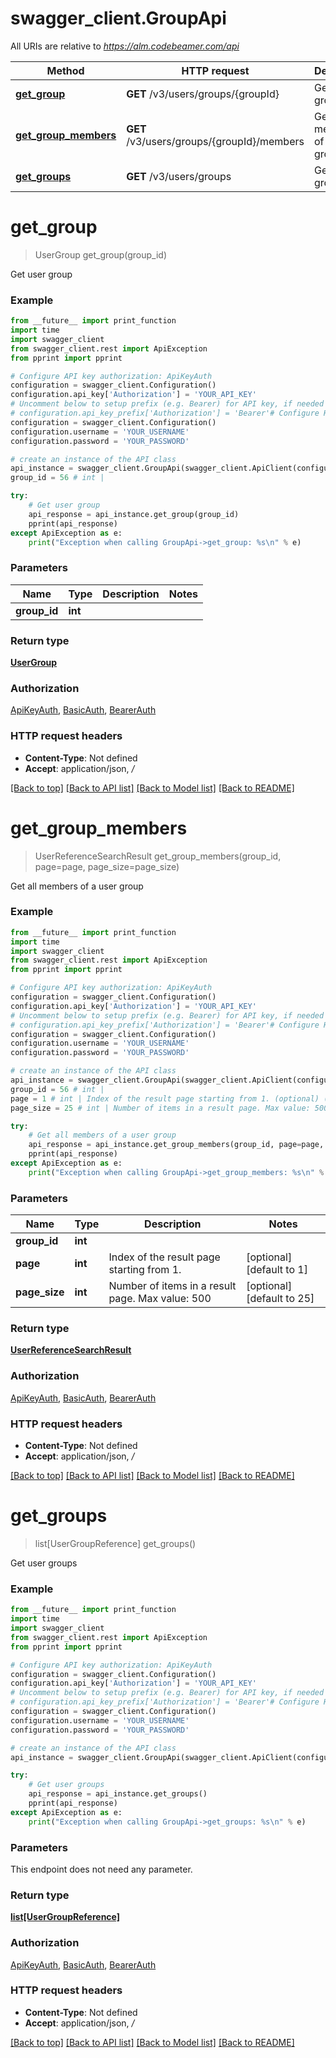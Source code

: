# swagger_client.GroupApi

All URIs are relative to *https://alm.codebeamer.com/api*

Method | HTTP request | Description
------------- | ------------- | -------------
[**get_group**](GroupApi.md#get_group) | **GET** /v3/users/groups/{groupId} | Get user group
[**get_group_members**](GroupApi.md#get_group_members) | **GET** /v3/users/groups/{groupId}/members | Get all members of a user group
[**get_groups**](GroupApi.md#get_groups) | **GET** /v3/users/groups | Get user groups

# **get_group**
> UserGroup get_group(group_id)

Get user group

### Example
```python
from __future__ import print_function
import time
import swagger_client
from swagger_client.rest import ApiException
from pprint import pprint

# Configure API key authorization: ApiKeyAuth
configuration = swagger_client.Configuration()
configuration.api_key['Authorization'] = 'YOUR_API_KEY'
# Uncomment below to setup prefix (e.g. Bearer) for API key, if needed
# configuration.api_key_prefix['Authorization'] = 'Bearer'# Configure HTTP basic authorization: BasicAuth
configuration = swagger_client.Configuration()
configuration.username = 'YOUR_USERNAME'
configuration.password = 'YOUR_PASSWORD'

# create an instance of the API class
api_instance = swagger_client.GroupApi(swagger_client.ApiClient(configuration))
group_id = 56 # int | 

try:
    # Get user group
    api_response = api_instance.get_group(group_id)
    pprint(api_response)
except ApiException as e:
    print("Exception when calling GroupApi->get_group: %s\n" % e)
```

### Parameters

Name | Type | Description  | Notes
------------- | ------------- | ------------- | -------------
 **group_id** | **int**|  | 

### Return type

[**UserGroup**](UserGroup.md)

### Authorization

[ApiKeyAuth](../README.md#ApiKeyAuth), [BasicAuth](../README.md#BasicAuth), [BearerAuth](../README.md#BearerAuth)

### HTTP request headers

 - **Content-Type**: Not defined
 - **Accept**: application/json, */*

[[Back to top]](#) [[Back to API list]](../README.md#documentation-for-api-endpoints) [[Back to Model list]](../README.md#documentation-for-models) [[Back to README]](../README.md)

# **get_group_members**
> UserReferenceSearchResult get_group_members(group_id, page=page, page_size=page_size)

Get all members of a user group

### Example
```python
from __future__ import print_function
import time
import swagger_client
from swagger_client.rest import ApiException
from pprint import pprint

# Configure API key authorization: ApiKeyAuth
configuration = swagger_client.Configuration()
configuration.api_key['Authorization'] = 'YOUR_API_KEY'
# Uncomment below to setup prefix (e.g. Bearer) for API key, if needed
# configuration.api_key_prefix['Authorization'] = 'Bearer'# Configure HTTP basic authorization: BasicAuth
configuration = swagger_client.Configuration()
configuration.username = 'YOUR_USERNAME'
configuration.password = 'YOUR_PASSWORD'

# create an instance of the API class
api_instance = swagger_client.GroupApi(swagger_client.ApiClient(configuration))
group_id = 56 # int | 
page = 1 # int | Index of the result page starting from 1. (optional) (default to 1)
page_size = 25 # int | Number of items in a result page. Max value: 500 (optional) (default to 25)

try:
    # Get all members of a user group
    api_response = api_instance.get_group_members(group_id, page=page, page_size=page_size)
    pprint(api_response)
except ApiException as e:
    print("Exception when calling GroupApi->get_group_members: %s\n" % e)
```

### Parameters

Name | Type | Description  | Notes
------------- | ------------- | ------------- | -------------
 **group_id** | **int**|  | 
 **page** | **int**| Index of the result page starting from 1. | [optional] [default to 1]
 **page_size** | **int**| Number of items in a result page. Max value: 500 | [optional] [default to 25]

### Return type

[**UserReferenceSearchResult**](UserReferenceSearchResult.md)

### Authorization

[ApiKeyAuth](../README.md#ApiKeyAuth), [BasicAuth](../README.md#BasicAuth), [BearerAuth](../README.md#BearerAuth)

### HTTP request headers

 - **Content-Type**: Not defined
 - **Accept**: application/json, */*

[[Back to top]](#) [[Back to API list]](../README.md#documentation-for-api-endpoints) [[Back to Model list]](../README.md#documentation-for-models) [[Back to README]](../README.md)

# **get_groups**
> list[UserGroupReference] get_groups()

Get user groups

### Example
```python
from __future__ import print_function
import time
import swagger_client
from swagger_client.rest import ApiException
from pprint import pprint

# Configure API key authorization: ApiKeyAuth
configuration = swagger_client.Configuration()
configuration.api_key['Authorization'] = 'YOUR_API_KEY'
# Uncomment below to setup prefix (e.g. Bearer) for API key, if needed
# configuration.api_key_prefix['Authorization'] = 'Bearer'# Configure HTTP basic authorization: BasicAuth
configuration = swagger_client.Configuration()
configuration.username = 'YOUR_USERNAME'
configuration.password = 'YOUR_PASSWORD'

# create an instance of the API class
api_instance = swagger_client.GroupApi(swagger_client.ApiClient(configuration))

try:
    # Get user groups
    api_response = api_instance.get_groups()
    pprint(api_response)
except ApiException as e:
    print("Exception when calling GroupApi->get_groups: %s\n" % e)
```

### Parameters
This endpoint does not need any parameter.

### Return type

[**list[UserGroupReference]**](UserGroupReference.md)

### Authorization

[ApiKeyAuth](../README.md#ApiKeyAuth), [BasicAuth](../README.md#BasicAuth), [BearerAuth](../README.md#BearerAuth)

### HTTP request headers

 - **Content-Type**: Not defined
 - **Accept**: application/json, */*

[[Back to top]](#) [[Back to API list]](../README.md#documentation-for-api-endpoints) [[Back to Model list]](../README.md#documentation-for-models) [[Back to README]](../README.md)

